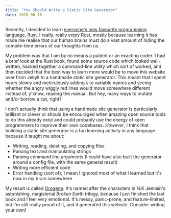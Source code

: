 ```yaml
---
title: "You Should Write a Static Site Generator"
date: 2020-06-18
---
```


Recently, I decided to learn [everyone's new favourite programming language, Rust](https://www.rust-lang.org/). I really, really enjoy Rust, mostly because learning it has made me realise that our human brains must do a vast amount of hiding the compile-time errors of our thoughts from us.

My problem was that I am by no means a patient or an exacting coder. I had a brief look at the Rust book, found some source code which looked well-written, hacked together a command-line utility which sort of worked, and then decided that the best way to learn more would be to move this website over from Jekyll to a handmade static site generator. This meant that I spent hours slowly and meticulously adding `&` to variable names and seeing whether the angry wiggly red lines would move somewhere different instead of, y'know, reading the manual. But hey, many ways to mutate and/or borrow a cat, right?

I don't actually think that using a handmade site generator is particularly brilliant or clever or should be encouraged when amazing open source tools to do this already exist and could probably use the energy of keen programmers to improve their own codebases. _However_, I think that building a static site generator is a fun learning activity in any language because it taught me about:

- Writing, reading, deleting, and copying files
- Parsing text and manipulating strings
- Parsing command line arguments (I could have also built the generator around a config file, with the same general result)
- Writing more efficient code
- Error handling (sort of); I mean I ignored most of what I learned but it's now in my brain somewhere

My result is called [Orogene](https://github.com/lowercasename/orogene). It's named after the characters in N.K Jemisin's astonishing, magisterial _Broken Earth_ trilogy, because I just finished the last book and I feel very emotional. It's messy, panic-prone, and feature-limited, but I'm still really proud of it, and it generated this website. Consider writing your own!